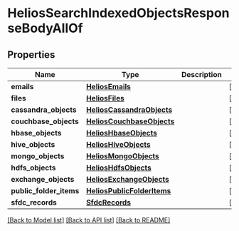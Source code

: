 # HeliosSearchIndexedObjectsResponseBodyAllOf


## Properties
Name | Type | Description | Notes
------------ | ------------- | ------------- | -------------
**emails** | [**HeliosEmails**](HeliosEmails.md) |  | [optional] 
**files** | [**HeliosFiles**](HeliosFiles.md) |  | [optional] 
**cassandra_objects** | [**HeliosCassandraObjects**](HeliosCassandraObjects.md) |  | [optional] 
**couchbase_objects** | [**HeliosCouchbaseObjects**](HeliosCouchbaseObjects.md) |  | [optional] 
**hbase_objects** | [**HeliosHbaseObjects**](HeliosHbaseObjects.md) |  | [optional] 
**hive_objects** | [**HeliosHiveObjects**](HeliosHiveObjects.md) |  | [optional] 
**mongo_objects** | [**HeliosMongoObjects**](HeliosMongoObjects.md) |  | [optional] 
**hdfs_objects** | [**HeliosHdfsObjects**](HeliosHdfsObjects.md) |  | [optional] 
**exchange_objects** | [**HeliosExchangeObjects**](HeliosExchangeObjects.md) |  | [optional] 
**public_folder_items** | [**HeliosPublicFolderItems**](HeliosPublicFolderItems.md) |  | [optional] 
**sfdc_records** | [**SfdcRecords**](SfdcRecords.md) |  | [optional] 

[[Back to Model list]](../README.md#documentation-for-models) [[Back to API list]](../README.md#documentation-for-api-endpoints) [[Back to README]](../README.md)


